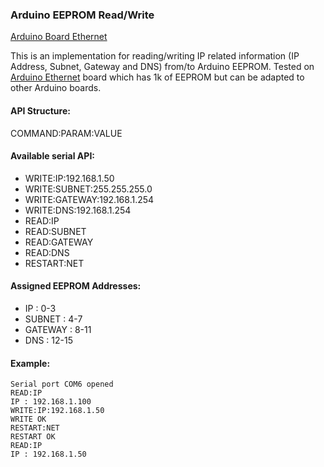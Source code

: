 ### Arduino EEPROM Read/Write

[Arduino Board Ethernet](arduio-board-eth.jpg)

This is an implementation for reading/writing IP related information (IP Address, Subnet, Gateway and DNS) from/to Arduino EEPROM. Tested on [Arduino Ethernet](https://store.arduino.cc/usa/arduino-ethernet-rev3-without-poe) board which has 1k of EEPROM but can be adapted to other Arduino boards.

#### API Structure:
COMMAND:PARAM:VALUE

#### Available serial API:
- WRITE:IP:192.168.1.50      
- WRITE:SUBNET:255.255.255.0 
- WRITE:GATEWAY:192.168.1.254
- WRITE:DNS:192.168.1.254    
- READ:IP
- READ:SUBNET
- READ:GATEWAY
- READ:DNS
- RESTART:NET

#### Assigned EEPROM Addresses:
- IP      : 0-3
- SUBNET  : 4-7
- GATEWAY : 8-11
- DNS     : 12-15

#### Example:
```
Serial port COM6 opened
READ:IP
IP : 192.168.1.100
WRITE:IP:192.168.1.50
WRITE OK
RESTART:NET
RESTART OK
READ:IP
IP : 192.168.1.50
```